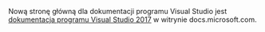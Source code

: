 Nową stronę główną dla dokumentacji programu Visual Studio jest [dokumentacja programu Visual Studio 2017](http://docs.microsoft.com/visualstudio) w witrynie docs.microsoft.com.